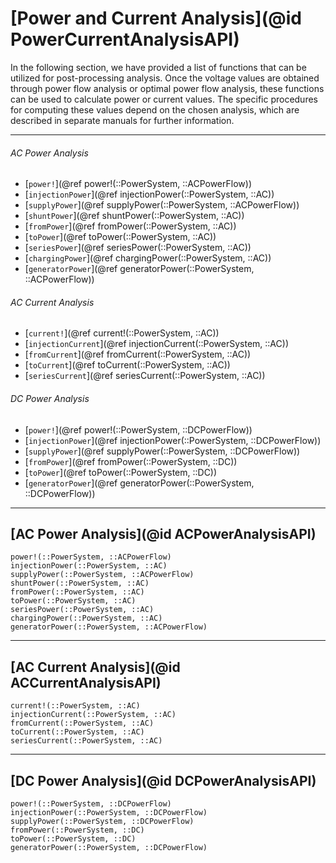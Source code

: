 # [Power and Current Analysis](@id PowerCurrentAnalysisAPI)

In the following section, we have provided a list of functions that can be utilized for post-processing analysis. Once the voltage values are obtained through power flow analysis or optimal power flow analysis, these functions can be used to calculate power or current values. The specific procedures for computing these values depend on the chosen analysis, which are described in separate manuals for further information.

---

###### AC Power Analysis
* [`power!`](@ref power!(::PowerSystem, ::ACPowerFlow))
* [`injectionPower`](@ref injectionPower(::PowerSystem, ::AC))
* [`supplyPower`](@ref supplyPower(::PowerSystem, ::ACPowerFlow))
* [`shuntPower`](@ref shuntPower(::PowerSystem, ::AC))
* [`fromPower`](@ref fromPower(::PowerSystem, ::AC))
* [`toPower`](@ref toPower(::PowerSystem, ::AC))
* [`seriesPower`](@ref seriesPower(::PowerSystem, ::AC))
* [`chargingPower`](@ref chargingPower(::PowerSystem, ::AC))
* [`generatorPower`](@ref generatorPower(::PowerSystem, ::ACPowerFlow))


###### AC Current Analysis
* [`current!`](@ref current!(::PowerSystem, ::AC))
* [`injectionCurrent`](@ref injectionCurrent(::PowerSystem, ::AC))
* [`fromCurrent`](@ref fromCurrent(::PowerSystem, ::AC))
* [`toCurrent`](@ref toCurrent(::PowerSystem, ::AC))
* [`seriesCurrent`](@ref seriesCurrent(::PowerSystem, ::AC))

###### DC Power Analysis
* [`power!`](@ref power!(::PowerSystem, ::DCPowerFlow))
* [`injectionPower`](@ref injectionPower(::PowerSystem, ::DCPowerFlow))
* [`supplyPower`](@ref supplyPower(::PowerSystem, ::DCPowerFlow))
* [`fromPower`](@ref fromPower(::PowerSystem, ::DC))
* [`toPower`](@ref toPower(::PowerSystem, ::DC))
* [`generatorPower`](@ref generatorPower(::PowerSystem, ::DCPowerFlow))


---

## [AC Power Analysis](@id ACPowerAnalysisAPI)
```@docs
power!(::PowerSystem, ::ACPowerFlow)
injectionPower(::PowerSystem, ::AC)
supplyPower(::PowerSystem, ::ACPowerFlow)
shuntPower(::PowerSystem, ::AC)
fromPower(::PowerSystem, ::AC)
toPower(::PowerSystem, ::AC)
seriesPower(::PowerSystem, ::AC)
chargingPower(::PowerSystem, ::AC)
generatorPower(::PowerSystem, ::ACPowerFlow)
```

---

## [AC Current Analysis](@id ACCurrentAnalysisAPI)
```@docs
current!(::PowerSystem, ::AC)
injectionCurrent(::PowerSystem, ::AC)
fromCurrent(::PowerSystem, ::AC)
toCurrent(::PowerSystem, ::AC)
seriesCurrent(::PowerSystem, ::AC)
```

---

## [DC Power Analysis](@id DCPowerAnalysisAPI)
```@docs
power!(::PowerSystem, ::DCPowerFlow)
injectionPower(::PowerSystem, ::DCPowerFlow)
supplyPower(::PowerSystem, ::DCPowerFlow)
fromPower(::PowerSystem, ::DC)
toPower(::PowerSystem, ::DC)
generatorPower(::PowerSystem, ::DCPowerFlow)
```